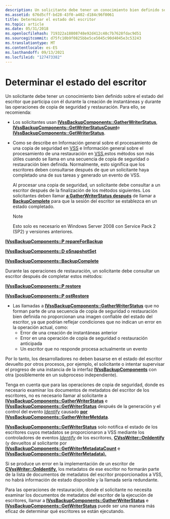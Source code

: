 ```yaml
---
description: Un solicitante debe tener un conocimiento bien definido sobre el estado del escritor que participa con él durante la creación de instantáneas y durante las operaciones de copia de seguridad y restauración.
ms.assetid: 676d5cff-bd28-43f0-a402-d184c96f0061
title: Determinar el estado del escritor
ms.topic: article
ms.date: 05/31/2018
ms.openlocfilehash: 719322a18808748e92d412c48c7b7628fdac9d51
ms.sourcegitcommit: d75fc10b9f0825bbe5ce5045c90d4045e3c53243
ms.translationtype: MT
ms.contentlocale: es-ES
ms.lasthandoff: 09/13/2021
ms.locfileid: "127473382"
---
```

# <a name="determining-writer-status"></a>Determinar el estado del escritor

Un solicitante debe tener un conocimiento bien definido sobre el estado del escritor que participa con él durante la creación de instantáneas y durante las operaciones de copia de seguridad y restauración. Para ello, se recomienda:

-   Los solicitantes usan [**IVssBackupComponents::GatherWriterStatus**](/windows/desktop/api/VsBackup/nf-vsbackup-ivssbackupcomponents-gatherwriterstatus), [**IVssBackupComponents::GetWriterStatusCount**](/windows/desktop/api/VsBackup/nf-vsbackup-ivssbackupcomponents-getwriterstatuscount)e [**IVssBackupComponents::GetWriterStatus**](/windows/desktop/api/VsBackup/nf-vsbackup-ivssbackupcomponents-getwriterstatus).
-   Como se describe en Información general sobre el procesamiento de una copia de seguridad en [VSS](overview-of-processing-a-backup-under-vss.md) e Información general sobre el procesamiento de una restauración en [VSS,](overview-of-processing-a-restore-under-vss.md)estos métodos son más útiles cuando se llama en una secuencia de copia de seguridad o restauración bien definida. Normalmente, esto significa que los escritores deben consultarse después de que un solicitante haya completado una de sus tareas y generado un evento de VSS.

    Al procesar una copia de seguridad, un solicitante debe consultar a un escritor después de la finalización de los métodos siguientes. Los solicitantes deben llamar [**a GatherWriterStatus después**](/windows/desktop/api/VsBackup/nf-vsbackup-ivssbackupcomponents-gatherwriterstatus) de llamar a [**BackupComplete**](/windows/desktop/api/VsBackup/nf-vsbackup-ivssbackupcomponents-backupcomplete) para que la sesión del escritor se establezca en un estado completado.

    > [!Note]  
    > Esto solo es necesario en Windows Server 2008 con Service Pack 2 (SP2) y versiones anteriores.

     

    <dl> <dt>

[**IVssBackupComponents::P repareForBackup**](/windows/desktop/api/VsBackup/nf-vsbackup-ivssbackupcomponents-prepareforbackup)
</dt> <dt>

[**IVssBackupComponents::D oSnapshotSet**](/windows/desktop/api/VsBackup/nf-vsbackup-ivssbackupcomponents-dosnapshotset)
</dt> <dt>

[**IVssBackupComponents::BackupComplete**](/windows/desktop/api/VsBackup/nf-vsbackup-ivssbackupcomponents-backupcomplete)
</dt> </dl>

Durante las operaciones de restauración, un solicitante debe consultar un escritor después de completar estos métodos:
<dl> <dt>

[**IVssBackupComponents::P restore**](/windows/desktop/api/VsBackup/nf-vsbackup-ivssbackupcomponents-prerestore)
</dt> <dt>

[**IVssBackupComponents::P ostRestore**](/windows/desktop/api/VsBackup/nf-vsbackup-ivssbackupcomponents-postrestore)
</dt> </dl>

-   Las llamadas a [**IVssBackupComponents::GatherWriterStatus**](/windows/desktop/api/VsBackup/nf-vsbackup-ivssbackupcomponents-gatherwriterstatus) que no forman parte de una secuencia de copia de seguridad o restauración bien definida no proporcionan una imagen confiable del estado del escritor, ya que podrían reflejar condiciones que no indican un error en la operación actual, como:
    -   Error de una creación de instantáneas anterior
    -   Error en una operación de copia de seguridad o restauración anticipada
    -   Un escritor que no responde procesa actualmente un evento

Por lo tanto, los desarrolladores no deben basarse en el estado del escritor devuelto por otros procesos, por ejemplo, el solicitante o intentar supervisar el progreso de una instancia de la interfaz [**IVssBackupComponents**](/windows/desktop/api/VsBackup/nl-vsbackup-ivssbackupcomponents) con otra (posiblemente en un subproceso independiente).

Tenga en cuenta que para las operaciones de copia de seguridad, donde es necesario examinar los documentos de metadatos del escritor de los escritores, no es necesario llamar al solicitante a [**IVssBackupComponents::GatherWriterStatus**](/windows/desktop/api/VsBackup/nf-vsbackup-ivssbackupcomponents-gatherwriterstatus) e [**IVssBackupComponents::GetWriterStatus**](/windows/desktop/api/VsBackup/nf-vsbackup-ivssbackupcomponents-getwriterstatus) después de la generación y el control del evento [*Identify*](vssgloss-i.md) causado [**por IVssBackupComponents::GatherWriterMetdata**](/windows/desktop/api/VsBackup/nf-vsbackup-ivssbackupcomponents-gatherwritermetadata).

[**IVssBackupComponents::GetWriterStatus**](/windows/desktop/api/VsBackup/nf-vsbackup-ivssbackupcomponents-getwriterstatus) solo notifica el estado de los escritores cuyos metadatos se proporcionaron a VSS mediante los controladores de eventos [*Identify*](vssgloss-i.md) de los escritores, [**CVssWriter::OnIdentify**](/windows/desktop/api/VsWriter/nf-vswriter-cvsswriter-onidentify) (y devueltos al solicitante por [**IVssBackupComponents::GetWriterMetadataCount**](/windows/desktop/api/VsBackup/nf-vsbackup-ivssbackupcomponents-getwritermetadatacount) e [**IVssBackupComponents::GetWriterMetadata).**](/windows/desktop/api/VsBackup/nf-vsbackup-ivssbackupcomponents-getwritermetadata)

Si se produce un error en la implementación de un escritor de [**CVssWriter::OnIdentify,**](/windows/desktop/api/VsWriter/nf-vswriter-cvsswriter-onidentify) los metadatos de ese escritor no formarán parte de la lista de documentos de metadatos del escritor proporcionados a VSS, no habrá información de estado disponible y la llamada sería redundante.

Para las operaciones de restauración, donde el solicitante no necesita examinar los documentos de metadatos del escritor de la ejecución de escritores, llamar a [**IVssBackupComponents::GatherWriterStatus**](/windows/desktop/api/VsBackup/nf-vsbackup-ivssbackupcomponents-gatherwriterstatus) e [**IVssBackupComponents::GetWriterStatus**](/windows/desktop/api/VsBackup/nf-vsbackup-ivssbackupcomponents-getwriterstatus) puede ser una manera más eficaz de determinar qué escritores se están ejecutando.

 

 



